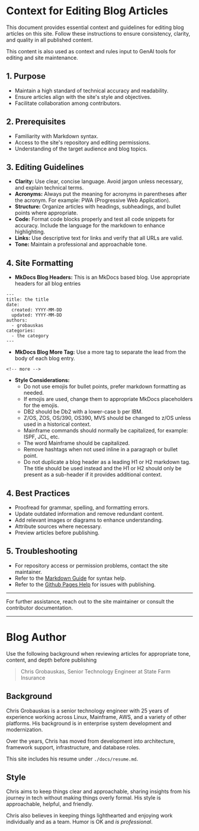 # Context for Editing Blog Articles

This document provides essential context and guidelines for editing blog articles on this site. Follow these instructions to ensure consistency, clarity, and quality in all published content.

This content is also used as context and rules input to GenAI tools for editing and site maintenance.

## 1. Purpose

- Maintain a high standard of technical accuracy and readability.
- Ensure articles align with the site's style and objectives.
- Facilitate collaboration among contributors.

## 2. Prerequisites

- Familiarity with Markdown syntax.
- Access to the site's repository and editing permissions.
- Understanding of the target audience and blog topics.

## 3. Editing Guidelines

- **Clarity:** Use clear, concise language. Avoid jargon unless necessary, and explain technical terms. 
- **Acronyms:** Always put the meaning for acronyms in parentheses after the acronym. For example: PWA (Progressive Web Application).
- **Structure:** Organize articles with headings, subheadings, and bullet points where appropriate.
- **Code:** Format code blocks properly and test all code snippets for accuracy. Include the language for the markdown to enhance highlighting.
- **Links:** Use descriptive text for links and verify that all URLs are valid.
- **Tone:** Maintain a professional and approachable tone.

## 4. Site Formatting
- **MkDocs Blog Headers:** This is an MkDocs based blog. Use appropriate headers for all blog entries

```
---
title: the title
date: 
  created: YYYY-MM-DD
  updated: YYYY-MM-DD
authors: 
  - grobauskas
categories:
  - the category
---
```

- **MkDocs Blog More Tag:** Use a more tag to separate the lead from the body of each blog entry.

```
<!-- more -->
```
- **Style Considerations:**
  - Do not use emojis for bullet points, prefer markdown formatting as needed.
  - If emojis are used, change them to appropriate MkDocs placeholders for the emojis.
  - DB2 should be Db2 with a lower-case b per IBM.
  - Z/OS, ZOS, OS/390, OS390, MVS should be changed to z/OS unless used in a historical context.
  - Mainframe commands should normally be capitalized, for example: ISPF, JCL, etc.
  - The word Mainframe should be capitalized.
  - Remove hashtags when not used inline in a paragraph or bullet point.
  - Do not duplicate a blog header as a leading H1 or H2 markdown tag. The title should be used instead and the H1 or H2 should only be present as a sub-header if it provides additional context.
  
## 4. Best Practices

- Proofread for grammar, spelling, and formatting errors.
- Update outdated information and remove redundant content.
- Add relevant images or diagrams to enhance understanding.
- Attribute sources where necessary.
- Preview articles before publishing.

## 5. Troubleshooting
- For repository access or permission problems, contact the site maintainer.
- Refer to the [Markdown Guide](https://www.markdownguide.org/) for syntax help.
- Refer to the [Github Pages Help](https://docs.github.com/en/pages/getting-started-with-github-pages/creating-a-github-pages-site) for issues with publishing.

---

For further assistance, reach out to the site maintainer or consult the contributor documentation.

---

# Blog Author
Use the following background when reviewing articles for appropriate tone, content, and depth before publishing

> Chris Grobauskas, Senior Technology Engineer at State Farm Insurance

## Background
Chris Grobauskas is a senior technology engineer with 25 years of experience working across Linux, Mainframe, AWS, and a variety of other platforms. His background is in enterprise system development and modernization. 

Over the years, Chris has moved from development into architecture, framework support, infrastructure, and database roles.

This site includes his resume under `./docs/resume.md`.

## Style
Chris aims to keep things clear and approachable, sharing insights from his journey in tech without making things overly formal. His style is approachable, helpful, and friendly.

Chris also believes in keeping things lighthearted and enjoying work individually and as a team. Humor is OK and _is professional_.


